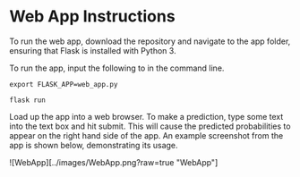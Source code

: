 # Web App Instructions

To run the web app, download the repository and navigate to the app folder, ensuring
that Flask is installed with Python 3.

To run the app, input the following to in the command line.

`export FLASK_APP=web_app.py`

`flask run`

Load up the app into a web browser. To make a prediction, type some text into the
text box and hit submit. This will cause the predicted probabilities to appear on the
right hand side of the app. An example screenshot from the app is shown below, demonstrating
its usage.

![WebApp][../images/WebApp.png?raw=true "WebApp"]
